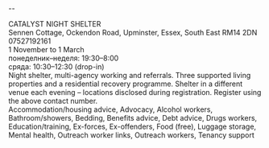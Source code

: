 
--

CATALYST NIGHT SHELTER  
Sennen Cottage, Ockendon Road, Upminster, Essex, South East RM14 2DN  
07527192161  
1 November to 1 March  
понеделник–неделя: 19:30–8:00  
сряда: 10:30–12:30 (drop-in)  
Night shelter, multi-agency working and referrals. Three supported living properties and a residential recovery programme. Shelter in a different venue each evening – locations disclosed during registration. Register using the above contact number.  
Accommodation/housing advice, Advocacy, Alcohol workers, Bathroom/showers, Bedding, Benefits advice, Debt advice, Drugs workers, Education/training, Ex-forces, Ex-offenders, Food (free), Luggage storage, Mental health, Outreach worker links, Outreach workers, Tenancy support  
  
